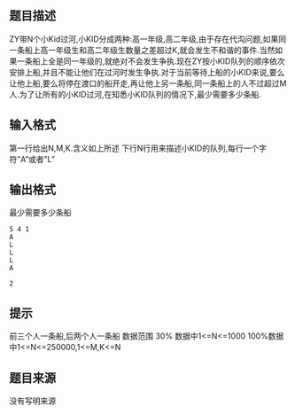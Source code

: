 


## 题目描述
ZY带N个小Kid过河,小KID分成两种:高一年级,高二年级,由于存在代沟问题,如果同一条船上高一年级生和高二年级生数量之差超过K,就会发生不和谐的事件.当然如果一条船上全是同一年级的,就绝对不会发生争执.现在ZY按小KID队列的顺序依次安排上船,并且不能让他们在过河时发生争执.对于当前等待上船的小KID来说,要么让他上船,要么将停在渡口的船开走,再让他上另一条船,同一条船上的人不过超过M人.为了让所有的小KID过河,在知悉小KID队列的情况下,最少需要多少条船.
## 输入格式
第一行给出N,M,K.含义如上所述
下行N行用来描述小KID的队列,每行一个字符”A”或者”L”
## 输出格式
最少需要多少条船

```input1
5 4 1
A
L
L
L
A

```

```output1
2
```

## 提示
前三个人一条船,后两个人一条船
数据范围
30% 数据中1<=N<=1000
100%数据中1<=N<=250000,1<=M,K<=N
## 题目来源
没有写明来源


